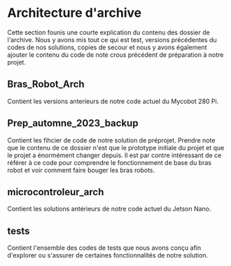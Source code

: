 # Architecture d'archive

Cette section founis une courte explication du contenu des dossier de l'archive. Nous y avons mis tout ce qui est test, versions précédentes du codes de nos solutions, copies de secour et nous y avons également ajouter le contenu du code de note crous précédent de préparation à notre projet.

## Bras_Robot_Arch
Contient les versions anterieurs de notre code actuel du Mycobot 280 Pi.

## Prep_automne_2023_backup
Contient les fihcier de code de notre solution de préprojet. Prendre note que le contenu de ce dossier n'est que le prototype initiale du projet et que le projet a énormément changer depuis. Il est par contre intéressant de ce référer à ce code pour comprendre le fonctionnement de base du bras robot et voir comment faire bouger les bras robots.

## microcontroleur_arch
Contient les solutions antérieurs de notre code actuel du Jetson Nano.

## tests
Contient l'ensemble des codes de tests que nous avons conçu afin d'explorer ou s'assurer de certaines fonctionnalités de notre solution.
